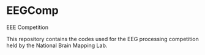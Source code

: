 # EEGComp
EEE Competition

This repository contains the codes used for the EEG processing competition held by the National Brain Mapping Lab.
